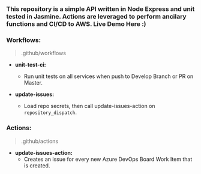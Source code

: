 ### This repository is a simple API written in Node Express and unit tested in Jasmine. Actions are leveraged to perform ancilary functions and CI/CD to AWS. Live Demo Here :) 

### Workflows:
> .github/workflows

- **unit-test-ci:**
  - Run unit tests on all services when push to Develop Branch or PR on Master.

- **update-issues:**
  - Load repo secrets, then call update-issues-action on `repository_dispatch`.

### Actions:
> .github/actions

- **update-issues-action:**
  - Creates an issue for every new Azure DevOps Board Work Item that is created.
